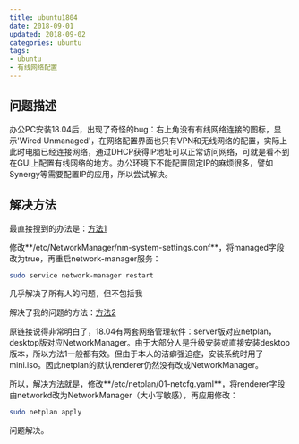 ```yaml
---
title: ubuntu1804
date: 2018-09-01
updated: 2018-09-02
categories: ubuntu
tags:
- ubuntu
- 有线网络配置
---
```


## 问题描述

办公PC安装18.04后，出现了奇怪的bug：右上角没有有线网络连接的图标，显示'Wired Unmanaged'，在网络配置界面也只有VPN和无线网络的配置，实际上此时电脑已经连接网络，通过DHCP获得IP地址可以正常访问网络，可就是看不到在GUI上配置有线网络的地方。办公环境下不能配置固定IP的麻烦很多，譬如Synergy等需要配置IP的应用，所以尝试解决。

## 解决方法

最直接搜到的办法是：[方法1](https://askubuntu.com/questions/2901/unmanaged-network-icon-network-manangement-disabled)

修改**/etc/NetworkManager/nm-system-settings.conf**，将managed字段改为true，再重启network-manager服务：

```bash
sudo service network-manager restart
```

几乎解决了所有人的问题，但不包括我

解决了我的问题的方法：[方法2](https://forum.linuxconfig.org/t/wired-unmanaged-ubuntu-desktop-issue/1574)

原链接说得非常明白了，18.04有两套网络管理软件：server版对应netplan，desktop版对应NetworkManager。由于大部分人是升级安装或直接安装desktop版本，所以方法1一般都有效。但由于本人的洁癖强迫症，安装系统时用了mini.iso。因此netplan的默认renderer仍然没有改成NetworkManager。

所以，解决方法就是，修改**/etc/netplan/01-netcfg.yaml**，将renderer字段由networkd改为NetworkManager（大小写敏感），再应用修改：

```bash
sudo netplan apply
```

问题解决。







